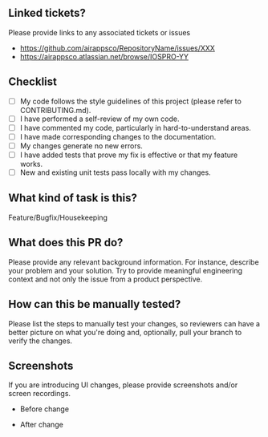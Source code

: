 ## Linked tickets?
Please provide links to any associated tickets or issues
- https://github.com/airappsco/RepositoryName/issues/XXX
- https://airappsco.atlassian.net/browse/IOSPRO-YY

## Checklist
- [ ] My code follows the style guidelines of this project (please refer to CONTRIBUTING.md).
- [ ] I have performed a self-review of my own code.
- [ ] I have commented my code, particularly in hard-to-understand areas.
- [ ] I have made corresponding changes to the documentation.
- [ ] My changes generate no new errors.
- [ ] I have added tests that prove my fix is effective or that my feature works.
- [ ] New and existing unit tests pass locally with my changes.

## What kind of task is this?
Feature/Bugfix/Housekeeping

## What does this PR do?
Please provide any relevant background information. For instance, describe your problem and your solution. Try to provide meaningful engineering context and not only the issue from a product perspective.

## How can this be manually tested?
Please list the steps to manually test your changes, so reviewers can have a better picture on what you're doing and, optionally, pull your branch to verify the changes.

## Screenshots
If you are introducing UI changes, please provide screenshots and/or screen recordings.

* Before change

* After change